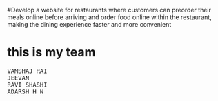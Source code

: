 #Develop a website for restaurants where customers can preorder their meals online before arriving and order food online within the restaurant, making the dining experience faster and more convenient
<h1> this is my team </h1>
<pre>VAMSHAJ RAI
JEEVAN
RAVI SHASHI
ADARSH H N
</pre>